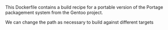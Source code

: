 This Dockerfile contains a build recipe for a portable version of the Portage packagement system from the Gentoo project.

We can change the path as necessary to build against different targets
